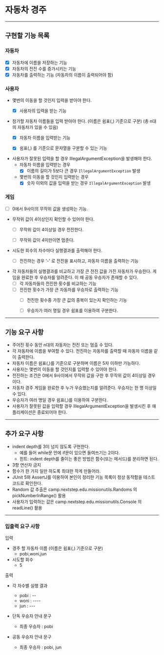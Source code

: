 # 자동차 경주

---

## 구현할 기능 목록
### 자동차
  - [X] 자동차에 이름을 저장하는 기능
  - [X] 자동차의 전진 수를 증가시키는 기능
  - [X] 자동차를 출력하는 기능 (자동차의 이름이 출력되어야 함)

### 사용자
* 몇번의 이동을 할 것인지 입력을 받아야 한다.
  - [X] 사용자의 입력을 받는 기능
  

* 참가할 자동차 이름들을 입력 받아야 한다. (이름은 쉼표(,) 기준으로 구분) (총 n대의 자동차가 있을 수 있음)
  - [X] 자동차 이름을 입력받는 기능 
  - [X] 쉼표(,) 를 기준으로 문자열을 구분할 수 있는 기능

  
* 사용자가 잘못된 입력을 할 경우 IllegalArgumentException을 발생해야 한다.
  * 자동차 이름을 입력받는 경우
    - [X] 이름의 길이가 5보다 큰 경우 `IllegalArgumentException` 발생 
  * 몇번의 이동을 할 것인지 입력받는 경우
    - [X] 숫자 이외의 값을 입력을 받는 경우 `IllegalArgumentException` 발생

### 게임
- [ ] 0에서 9사이의 무작위 값을 생성하는 기능.

* 무작위 값이 4이상인지 확인할 수 있어야 한다.
  - [ ] 무작위 값이 4이상일 경우 전진한다.
  - [ ] 무작위 값이 4미만이면 멈춘다.
  

* 시도한 회수의 차수마다 실행결과를 출력해야 한다.
  - [ ] 전진하는 경우 '-' 로 전진을 표시하고, 자동차 이름을 출력하는 기능



* 각 자동차들의 실행결과를 비교하고 가장 큰 전진 값을 가진 자동차가 우승한다. 게임을 완료한 후 우승자를 알려준다. 이 때 공동 우승자가 존재할 수 있다.
  - [ ] 각 자동차들의 전진한 횟수를 비교하는 기능
  - [ ] 전진한 횟수가 가장 큰 자동차를 우승자로 출력하는 기능
    - [ ] 전진한 횟수중 가장 큰 값의 중복이 있는지 확인하는 기능
    - [ ] 우승자가 여러 명일 경우 쉼표를 이용하여 구분한다.
     
    


---

## 기능 요구 사항
* 주어진 횟수 동안 n대의 자동차는 전진 또는 멈출 수 있다. <br>
* 각 자동차에 이름을 부여할 수 있다. 전진하는 자동차를 출력할 때 자동차 이름을 같이 출력한다. <br>
* 자동차 이름은 쉼표(,)를 기준으로 구분하며 이름은 5자 이하만 가능하다. <br>
* 사용자는 몇번의 이동을 할 것인지를 입력할 수 있어야 한다. <br>
* 전진하는 조건은 0에서 9사이에서 무작위 값을 구한 후 무작위 값이 4이상일 경우이다. <br>
* 자동차 경주 게임을 완료한 후 누가 우승했는지를 알려준다. 우승자는 한 명 이상일 수 있다. <br>
* 우승자가 여러 명일 경우 쉼표(,)를 이용하여 구분한다.<br>
* 사용자가 잘못된 값을 입력할 경우 IllegalArgumentException을 발생시킨 후 애플리케이션은 종료되어야 한다.
---

## 추가 요구 사항
* indent depth를 3이 넘지 않도록 구현한다. 
  * 예를 들어 while문 안에 if문이 있으면 들여쓰기는 2이다.
  * 힌트: indent depth를 줄이는 좋은 방법은 함수(또는 메서드)를 분리하면 된다.
* 3항 연산자 금지
* 함수가 한 가지 일만 하도록 최대한 작게 만들어라.
* JUnit 5와 AssertJ를 이용하여 본인이 정리한 기능 목록이 정상 동작함을 테스트 코드로 확인한다.
* Random 값 추출은 camp.nextstep.edu.missionutils.Randoms 의 pickNumberInRange() 활용
* 사용자가 입력하는 값은 camp.nextstep.edu.missionutils.Console 의 readLine() 활용
---

### 입출력 요구 사항

입력 <br>

* 경주 할 자동차 이름 (이름은 쉼표(,) 기준으로 구분)
  * pobi,woni,jun
* 시도할 회수
  * 5

출력<br>
* 각 차수별 실행 결과
  * pobi : --
  * woni : ----
  * jun : ---

* 단독 우승자 안내 문구
  * 최종 우승자 : pobi
    
* 공동 우승자 안내 문구
  * 최종 우승자 : pobi, jun


